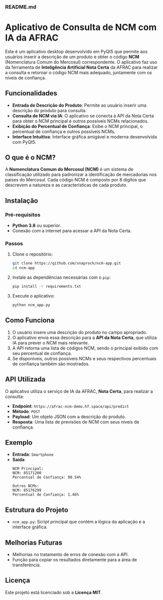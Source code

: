 ### README.md

# Aplicativo de Consulta de NCM com IA da AFRAC

Este é um aplicativo desktop desenvolvido em PyQt5 que permite aos usuários inserir a descrição de um produto e obter o código **NCM** (Nomenclatura Comum do Mercosul) correspondente. O aplicativo faz uso da ferramenta de **Inteligência Artificial Nota Certa** da AFRAC para realizar a consulta e retornar o código NCM mais adequado, juntamente com os níveis de confiança.

## Funcionalidades

- **Entrada de Descrição do Produto**: Permite ao usuário inserir uma descrição do produto para consulta.
- **Consulta de NCM via IA**: O aplicativo se conecta à API da Nota Certa para obter o NCM principal e outros possíveis NCMs relacionados.
- **Exibição do Percentual de Confiança**: Exibe o NCM principal, o percentual de confiança e outros possíveis NCMs.
- **Interface Intuitiva**: Interface gráfica amigável e moderna desenvolvida com PyQt5.

## O que é o NCM?

A **Nomenclatura Comum do Mercosul (NCM)** é um sistema de classificação utilizado para padronizar a identificação de mercadorias nos países do Mercosul. Cada código NCM é composto por 8 dígitos que descrevem a natureza e as características de cada produto.

## Instalação

### Pré-requisitos

- **Python 3.8** ou superior.
- Conexão com a internet para acessar a API da Nota Certa.

### Passos

1. Clone o repositório:
   ```bash
   git clone https://github.com/snaprock/ncm-app.git
   cd ncm-app
   ```

2. Instale as dependências necessárias com o `pip`:
   ```bash
   pip install -r requirements.txt
   ```

3. Execute o aplicativo:
   ```bash
   python ncm_app.py
   ```

## Como Funciona

1. O usuário insere uma descrição do produto no campo apropriado.
2. O aplicativo envia essa descrição para a **API da Nota Certa**, que utiliza IA para prever o NCM mais relevante.
3. A API retorna uma lista de códigos NCM, sendo o principal exibido com seu percentual de confiança.
4. Se disponíveis, outros possíveis NCMs e seus respectivos percentuais de confiança também são mostrados.

## API Utilizada

O aplicativo utiliza o serviço de IA da AFRAC, **Nota Certa**, para realizar a consulta:
- **Endpoint**: `https://afrac-ncm-demo.hf.space/api/predict`
- **Método**: `POST`
- **Payload**: Um objeto JSON com a descrição do produto.
- **Resposta**: Uma lista de previsões de NCM com seus níveis de confiança.

## Exemplo

- **Entrada**: `Smartphone`
- **Saída**: 
  ```
  NCM Principal:
  NCM: 85171200
  Percentual de Confiança: 98.54%
  
  Outros NCMs:
  NCM: 85176299
  Percentual de Confiança: 1.46%
  ```

## Estrutura do Projeto

- `ncm_app.py`: Script principal que contém a lógica da aplicação e a interface gráfica.
  
## Melhorias Futuras

- Melhorias no tratamento de erros de conexão com a API.
- Função para copiar os resultados diretamente para a área de transferência.

## Licença

Este projeto está licenciado sob a **Licença MIT**.



